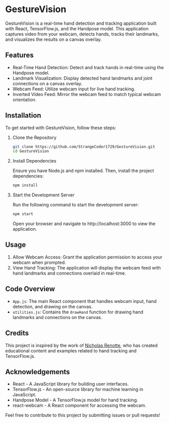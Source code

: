 # GestureVision

GestureVision is a real-time hand detection and tracking application built with React, TensorFlow.js, and the Handpose model. This application captures video from your webcam, detects hands, tracks their landmarks, and visualizes the results on a canvas overlay.

## Features

- Real-Time Hand Detection: Detect and track hands in real-time using the Handpose model.
- Landmark Visualization: Display detected hand landmarks and joint connections on a canvas overlay.
- Webcam Feed: Utilize webcam input for live hand tracking.
- Inverted Video Feed: Mirror the webcam feed to match typical webcam orientation.

## Installation

To get started with GestureVision, follow these steps:

1. Clone the Repository

   ```bash
   git clone https://github.com/StrangeCoder1729/GestureVision.git
   cd GestureVision
   ```

2. Install Dependencies

   Ensure you have Node.js and npm installed. Then, install the project dependencies:

   ```bash
   npm install
   ```

3. Start the Development Server

   Run the following command to start the development server:

   ```bash
   npm start
   ```

   Open your browser and navigate to http://localhost:3000 to view the application.

## Usage

1. Allow Webcam Access: Grant the application permission to access your webcam when prompted.
2. View Hand Tracking: The application will display the webcam feed with hand landmarks and connections overlaid in real-time.

## Code Overview

- `App.js`: The main React component that handles webcam input, hand detection, and drawing on the canvas.
- `utilities.js`: Contains the `drawHand` function for drawing hand landmarks and connections on the canvas.

## Credits

This project is inspired by the work of [Nicholas Renotte](https://github.com/nicknochnack), who has created educational content and examples related to hand tracking and TensorFlow.js.

## Acknowledgements

- React - A JavaScript library for building user interfaces.
- TensorFlow.js - An open-source library for machine learning in JavaScript.
- Handpose Model - A TensorFlow.js model for hand tracking.
- react-webcam - A React component for accessing the webcam.

Feel free to contribute to this project by submitting issues or pull requests!
